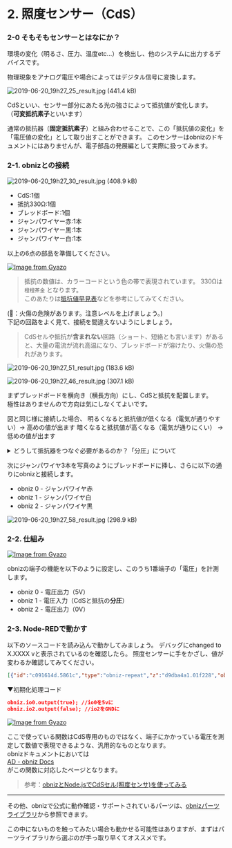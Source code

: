 # 2. 照度センサー（CdS）

### 2-0 そもそもセンサーとはなにか？

環境の変化（明るさ、圧力、温度etc...）を検出し、他のシステムに出力するデバイスです。

物理現象をアナログ電圧や場合によってはデジタル信号に変換します。



![2019-06-20_19h27_25_result.jpg (441.4 kB)](https://img.esa.io/uploads/production/attachments/3062/2019/06/20/8131/07ce0f24-6b93-47ed-b668-9153aae9769d.jpg)

CdSといい、センサー部分にあたる光の強さによって抵抗値が変化します。  
（**可変抵抗素子**といいます）

通常の抵抗器（**固定抵抗素子**）と組み合わせることで、この「抵抗値の変化」を「電圧値の変化」として取り出すことができます。
このセンサーはobnizのドキュメントにはありませんが、電子部品の発展編として実際に扱ってみます。




### 2-1. obnizとの接続

![2019-06-20_19h27_30_result.jpg (408.9 kB)](https://img.esa.io/uploads/production/attachments/3062/2019/06/20/8131/909d0f27-cd78-4386-9c6a-913114b1ae4b.jpg)

- CdS:1個
- 抵抗330Ω:1個
- ブレッドボード:1個
- ジャンパワイヤー赤:1本
- ジャンパワイヤー黒:1本
- ジャンパワイヤー白:1本

以上の6点の部品を準備してください。

[![Image from Gyazo](https://i.gyazo.com/aea0f2684723de82e05699203291fb76.png)](https://gyazo.com/aea0f2684723de82e05699203291fb76)

> 抵抗の数値は、カラーコードという色の帯で表現されています。
> 330Ωは `橙橙茶金` となります。  
> このあたりは[抵抗値早見表](http://part.freelab.jp/s_regi_list.html)などを参考にしてみてください。

(🚨：火傷の危険があります。注意レベルを上げましょう。)  
下記の回路をよく見て、接続を間違えないようにしましょう。

> CdSセルや抵抗が**含まれない**回路（ショート、短絡とも言います）があると、大量の電流が流れ高温になり、ブレッドボードが溶けたり、火傷の恐れがあります。

![2019-06-20_19h27_51_result.jpg (183.6 kB)](https://img.esa.io/uploads/production/attachments/3062/2019/06/20/8131/71cb5fbc-3f61-47e3-aaef-9da67ccc290e.jpg)

![2019-06-20_19h27_46_result.jpg (307.1 kB)](https://img.esa.io/uploads/production/attachments/3062/2019/06/20/8131/cbd3510a-9c8f-47eb-84c8-b99edb9c8336.jpg)

まずブレッドボードを横向き（横長方向）にし、CdSと抵抗を配置します。  
極性はありませんので方向は気にしなくてよいです。


図と同じ様に接続した場合、
明るくなると抵抗値が低くなる（電気が通りやすい）→ 高めの値が出ます
暗くなると抵抗値が高くなる（電気が通りにくい） → 低めの値が出ます


<details>
<summary>どうして抵抗器をつなぐ必要があるのか？「分圧」について</summary>

電圧は高い方から低い方に流れます。

図
同じ抵抗値の抵抗が2つついていると、真ん中の電圧は2.5Vとなります。

図
抵抗値が異なる抵抗が2つあると、抵抗値の比率に応じた電圧の値となります。

これを分圧といいます。

図
適切な抵抗値の抵抗器を接続することで、CdSセルから明るさに応じた値を取得することができるようになります。

図
抵抗器をつけずにCdSセルをつなげると、値は0Vになってしまいます。つまり、明るさの値を取ることができません。

</details>


次にジャンパワイヤ3本を写真のようにブレッドボードに挿し、さらに以下の通りにobnizと接続します。

- obniz 0 - ジャンパワイヤ赤
- obniz 1 - ジャンパワイヤ白
- obniz 2 - ジャンパワイヤ黒

![2019-06-20_19h27_58_result.jpg (298.9 kB)](https://img.esa.io/uploads/production/attachments/3062/2019/06/20/8131/1b53f227-13cb-4f93-86bc-26d7673c834c.jpg)

### 2-2. 仕組み

[![Image from Gyazo](https://i.gyazo.com/d8f564c5f77f0608a31384faae4f9781.jpg)](https://gyazo.com/d8f564c5f77f0608a31384faae4f9781)

obnizの端子の機能を以下のように設定し、このうち1番端子の「電圧」を計測します。

- obniz 0 - 電圧出力（5V）
- obniz 1 - 電圧入力（CdSと抵抗の**分圧**）
- obniz 2 - 電圧出力（0V）

### 2-3. Node-REDで動かす

以下のソースコードを読み込んで動かしてみましょう。
デバッグにchanged to X.XXXX vと表示されているのを確認したら。
照度センサーに手をかざし、値が変わるか確認してみてください。

```json
[{"id":"c091614d.5861c","type":"obniz-repeat","z":"d9dba4a1.01f228","obniz":"","name":"","interval":"100","code":"var voltage = await obniz.ad1.getWait();\n\nobniz.display.print(voltage)\nmsg.payload = `changed to ${voltage} v`;\n\nreturn msg;","x":230,"y":240,"wires":[["d7cb4a9f.3a6168"]]},{"id":"d7cb4a9f.3a6168","type":"debug","z":"d9dba4a1.01f228","name":"","active":true,"tosidebar":true,"console":false,"tostatus":false,"complete":"false","statusVal":"","statusType":"auto","x":450,"y":240,"wires":[]}]
```

▼初期化処理コード
```json
obniz.io0.output(true); //io0を5vに
obniz.io2.output(false); //io2をGNDに
```
[![Image from Gyazo](https://i.gyazo.com/bd601bf2e7ad760a85064af9dc6ced4f.gif)](https://gyazo.com/bd601bf2e7ad760a85064af9dc6ced4f)

ここで使っている関数はCdS専用のものではなく、端子にかかっている電圧を測定して数値で表現できるような、汎用的なものとなります。  
obnizドキュメントにおいては  
[AD - obniz Docs](https://obniz.com/ja/doc/reference/common/ad)  
がこの関数に対応したページとなります。

> 参考：[obnizとNode.jsでCdSセル(照度センサ)を使ってみる](https://zenn.dev/protoout/articles/01-obniz-nodejs-cds)

---

その他、obnizで公式に動作確認・サポートされているパーツは、[obnizパーツライブラリ](https://docs.obniz.com/ja/sdk/parts)から参照できます。

この中にないものを触ってみたい場合も動かせる可能性はありますが、まずはパーツライブラリから選ぶのが手っ取り早くてオススメです。